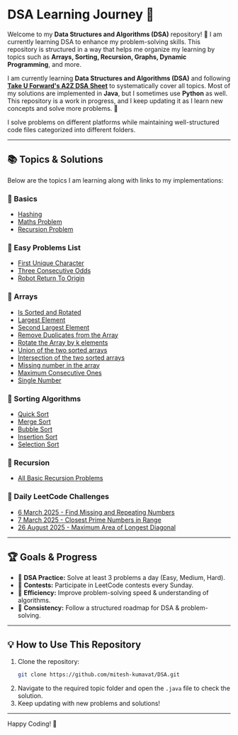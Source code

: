 # DSA Learning Journey 🚀

Welcome to my **Data Structures and Algorithms (DSA)** repository! 🎯 I am currently learning DSA to enhance my problem-solving skills. This repository is structured in a way that helps me organize my learning by topics such as **Arrays, Sorting, Recursion, Graphs, Dynamic Programming**, and more.

I am currently learning **Data Structures and Algorithms (DSA)** and following **[Take U Forward's A2Z DSA Sheet](https://takeuforward.org/strivers-a2z-dsa-course/strivers-a2z-dsa-course-sheet-2)** to systematically cover all topics. Most of my solutions are implemented in **Java**, but I sometimes use **Python** as well. This repository is a work in progress, and I keep updating it as I learn new concepts and solve more problems. 🎯

I solve problems on different platforms while maintaining well-structured code files categorized into different folders.

---

## 📚 Topics & Solutions
Below are the topics I am learning along with links to my implementations:

### 🔹 Basics
- [Hashing](Basics_of_DSA/Hashing/Hash.java)
- [Maths Problem](Basics_of_DSA/Maths)
- [Recursion Problem](Basics_of_DSA/Recursion)

### 🔹 Easy Problems List
- [First Unique Character](Easy/first_unique.py)
- [Three Consecutive Odds](Easy/ThreeOdd.java)
- [Robot Return To Origin](Easy/RobotReturnOrigin.java)

### 🔹 Arrays
- [Is Sorted and Rotated](Array/IsSorted.java)
- [Largest Element](Array/LargestElement.java)
- [Second Largest Element](Array/SecondLargest.java)
- [Remove Duplicates from the Array](Array/RemoveDuplicates.java)
- [Rotate the Array by k elements](Array/RotateArray.java)
- [Union of the two sorted arrays](Array/UnionArray.java)
- [Intersection of the two sorted arrays](Array/IntersectionArray.java)
- [Missing number in the array](Array/MissingNumber.java)
- [Maximum Consecutive Ones](Array/MaxOnes.java)
- [Single Number](Array/SingleNumber.java)

### 🔹 Sorting Algorithms
- [Quick Sort](Sorting/QuickSort.java)
- [Merge Sort](Sorting/MergeSort.java)
- [Bubble Sort](Sorting/BubbleSort.java)
- [Insertion Sort](Sorting/InsertionSort.java)
- [Selection Sort](Sorting/Selection.java)

### 🔹 Recursion
- [All Basic Recursion Problems](Basics_of_DSA/Recursion/Recursion.java)

### 🔹 Daily LeetCode Challenges
- [6 March 2025 - Find Missing and Repeating Numbers](Leetcode_Daily/FindMissingAndRepeating.java)
- [7 March 2025 - Closest Prime Numbers in Range](Leetcode_Daily/ClosestPrimeNumber.java)
- [26 August 2025 - Maximum Area of Longest Diagonal](Leetcode_Daily/AreaOfMaxDiagonal.java)

---


## 🏆 Goals & Progress
- 📌 **DSA Practice:** Solve at least 3 problems a day (Easy, Medium, Hard).
- 📌 **Contests:** Participate in LeetCode contests every Sunday.
- 📌 **Efficiency:** Improve problem-solving speed & understanding of algorithms.
- 📌 **Consistency:** Follow a structured roadmap for DSA & problem-solving.

---

## 💡 How to Use This Repository
1. Clone the repository:
   ```sh
   git clone https://github.com/mitesh-kumavat/DSA.git
   ```
2. Navigate to the required topic folder and open the `.java` file to check the solution.
3. Keep updating with new problems and solutions!

---

Happy Coding! 🚀

